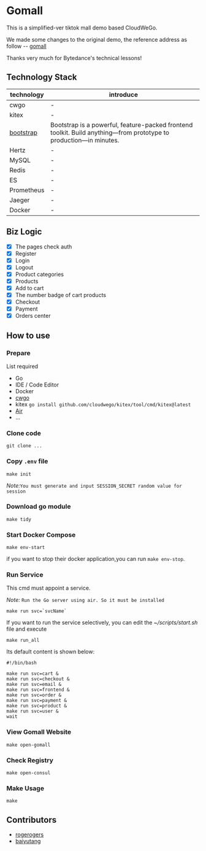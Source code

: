 # Gomall
This is a simplified-ver tiktok mall demo based CloudWeGo.

We made some changes to the original demo, the reference address as follow --
[gomall](https://github.com/cloudwego/biz-demo/tree/main/gomall)

Thanks very much for Bytedance's technical lessons!

## Technology Stack
| technology | introduce |
|---------------|----|
| cwgo          | -  |
| kitex         | -  |
| [bootstrap](https://getbootstrap.com/docs/5.3/getting-started/introduction/) | Bootstrap is a powerful, feature-packed frontend toolkit. Build anything—from prototype to production—in minutes.  |
| Hertz         | -  |
| MySQL         | -  |
| Redis         | -  |
| ES            | -  |
| Prometheus    | -  |
| Jaeger        | -  |
| Docker        | -  |


## Biz Logic
- [x] The pages check auth
- [x] Register
- [x] Login
- [x] Logout
- [x] Product categories
- [x] Products
- [x] Add to cart
- [x] The number badge of cart products
- [x] Checkout
- [x] Payment
- [x] Orders center

## How to use
### Prepare 
List required
- Go
- IDE / Code Editor
- Docker
- [cwgo](https://github.com/cloudwego/cwgo)
- kitex `go install github.com/cloudwego/kitex/tool/cmd/kitex@latest`
- [Air](https://github.com/cosmtrek/air)
- ...

### Clone code
```
git clone ...
```

### Copy `.env` file
```
make init
```
*Note:*`You must generate and input SESSION_SECRET random value for session`

### Download go module
```
make tidy
```

### Start Docker Compose
```
make env-start
```
if you want to stop their docker application,you can run `make env-stop`.

### Run Service
This cmd must appoint a service.

*Note:* `Run the Go server using air. So it must be installed`
```
make run svc=`svcName`
```

If you want to run the service selectively, you can edit the *~/scripts/start.sh* file and execute 
```
make run_all
```

Its default content is shown below:

```
#!/bin/bash

make run svc=cart &
make run svc=checkout &
make run svc=email &
make run svc=frontend &
make run svc=order &
make run svc=payment &
make run svc=product &
make run svc=user &
wait
```

### View Gomall Website
```
make open-gomall
```
### Check Registry
```
make open-consul
```
### Make Usage
```
make
```
## Contributors
- [rogerogers](https://github.com/rogerogers)
- [baiyutang](https://github.com/baiyutang)
